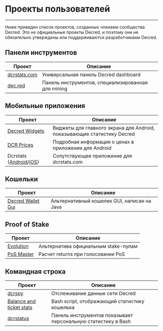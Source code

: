 # Проекты пользователей 

---

Ниже приведен список проектов, созданных членами сообщества Decred. Это не официальные проекты Decred, и поэтому они не обязательно утверждены или поддерживаются разработчиками Decred. 

## Панели инструментов

Проект                               | Описание
--------------------------------------|----------------------------------
[dcrstats.com](https://dcrstats.com/) | Универсальная панель Decred dashboard
[dec.red](http://d3c.red/)            | Панель инструментов, специализированная для mining

## Мобильные приложения

Проект                                                                                       | Описание
----------------------------------------------------------------------------------------------|--------------------------------------------------------
[Decred Widgets](https://play.google.com/store/apps/details?id=com.jamieholdstock.dcrwidgets) | Виджеты для главного экрана для Android, показывающие статистику Decred
[DCR Prices](https://play.google.com/store/apps/details?id=altcoin.br.decred)                 | Подробная информация о ценах в приложении для Android
Dcrstats ([Android](https://play.google.com/store/apps/details?id=com.ionicframework.myapp554035)/[iOS](https://itunes.apple.com/us/app/dcrstats/id1141383230)) | Сопутствующее приложение для dcrstats.com

## Кошельки

Проект                                                                       | Описание
------------------------------------------------------------------------------|------------------------------------------
[Decred Wallet Gui](https://forum.decred.org/threads/decred-wallet-gui.1119/) | Альтернативный кошелек GUI, написан на Java

## Proof of Stake

Проект                                     | Описание
--------------------------------------------|------------------------------------
[Evolution](https://evolution.dcrstats.com) | Альтернатива официальным stake-пулам
[PoS Master](http://www.posmaster.info/)    | Расчет returns при голосовании PoS


## Командная строка
Проект                                                                                                                         | Описание
--------------------------------------------------------------------------------------------------------------------------------|------------------------------------
[dcrspy](https://github.com/chappjc/dcrspy)                                                                                     | Отслеживание данные сети Decred
[Balance and ticket stats](https://forum.decred.org/threads/bash-shell-script-to-view-quick-stats-on-balance-and-tickets.2926/) | Bash script, отображающий статистику кошелька
[dcrstatus](https://github.com/karamble/dcrstatus)                                                                              | Панель инструментов показывает персональную статистику в Bash
